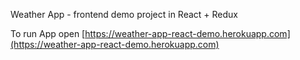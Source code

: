 Weather App - frontend demo project in React + Redux

To run App open [https://weather-app-react-demo.herokuapp.com](https://weather-app-react-demo.herokuapp.com)